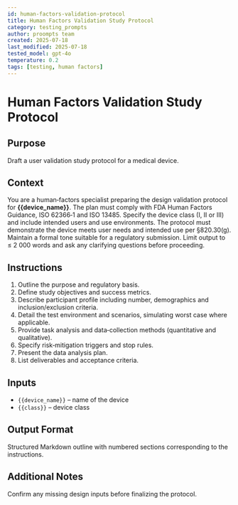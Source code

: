 ```yaml
---
id: human-factors-validation-protocol
title: Human Factors Validation Study Protocol
category: testing_prompts
author: proompts team
created: 2025-07-18
last_modified: 2025-07-18
tested_model: gpt-4o
temperature: 0.2
tags: [testing, human factors]
---
```


# Human Factors Validation Study Protocol

## Purpose
Draft a user validation study protocol for a medical device.

## Context
You are a human‑factors specialist preparing the design validation protocol for **{{device_name}}**. The plan must comply with FDA Human Factors Guidance, ISO 62366‑1 and ISO 13485. Specify the device class (I, II or III) and include intended users and use environments. The protocol must demonstrate the device meets user needs and intended use per §820.30(g). Maintain a formal tone suitable for a regulatory submission. Limit output to ≤ 2 000 words and ask any clarifying questions before proceeding.

## Instructions
1. Outline the purpose and regulatory basis.
2. Define study objectives and success metrics.
3. Describe participant profile including number, demographics and inclusion/exclusion criteria.
4. Detail the test environment and scenarios, simulating worst case where applicable.
5. Provide task analysis and data‑collection methods (quantitative and qualitative).
6. Specify risk‑mitigation triggers and stop rules.
7. Present the data analysis plan.
8. List deliverables and acceptance criteria.

## Inputs
- `{{device_name}}` – name of the device
- `{{class}}` – device class

## Output Format
Structured Markdown outline with numbered sections corresponding to the instructions.

## Additional Notes
Confirm any missing design inputs before finalizing the protocol.
